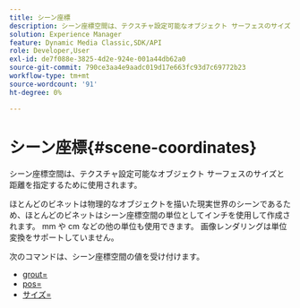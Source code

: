 ```yaml
---
title: シーン座標
description: シーン座標空間は、テクスチャ設定可能なオブジェクト サーフェスのサイズと距離を指定するために使用されます。
solution: Experience Manager
feature: Dynamic Media Classic,SDK/API
role: Developer,User
exl-id: de7f088e-3825-4d2e-924e-001a44db62a0
source-git-commit: 790ce3aa4e9aadc019d17e663fc93d7c69772b23
workflow-type: tm+mt
source-wordcount: '91'
ht-degree: 0%

---
```


# シーン座標{#scene-coordinates}

シーン座標空間は、テクスチャ設定可能なオブジェクト サーフェスのサイズと距離を指定するために使用されます。

ほとんどのビネットは物理的なオブジェクトを描いた現実世界のシーンであるため、ほとんどのビネットはシーン座標空間の単位としてインチを使用して作成されます。 mm や cm などの他の単位も使用できます。 画像レンダリングは単位変換をサポートしていません。

次のコマンドは、シーン座標空間の値を受け付けます。

* [grout=](../../../../../../ir-api/http-protocol/image-rendering-api-ref/c-ir-http-protocol-ref/c-ir-http-protocol-command-reference/r-ir-grout.md#reference-73651cbbbc344adba2626ef950d3672a)
* [pos=](../../../../../../ir-api/http-protocol/image-rendering-api-ref/c-ir-http-protocol-ref/c-ir-http-protocol-command-reference/r-ir-pos.md#reference-22c10904a0ce4c8bb41c2c78104221b8)
* [サイズ=](../../../../../../ir-api/http-protocol/image-rendering-api-ref/c-ir-http-protocol-ref/c-ir-http-protocol-command-reference/r-ir-http-size.md#reference-1220d6fbcde4479aba91de7adacdc988)
